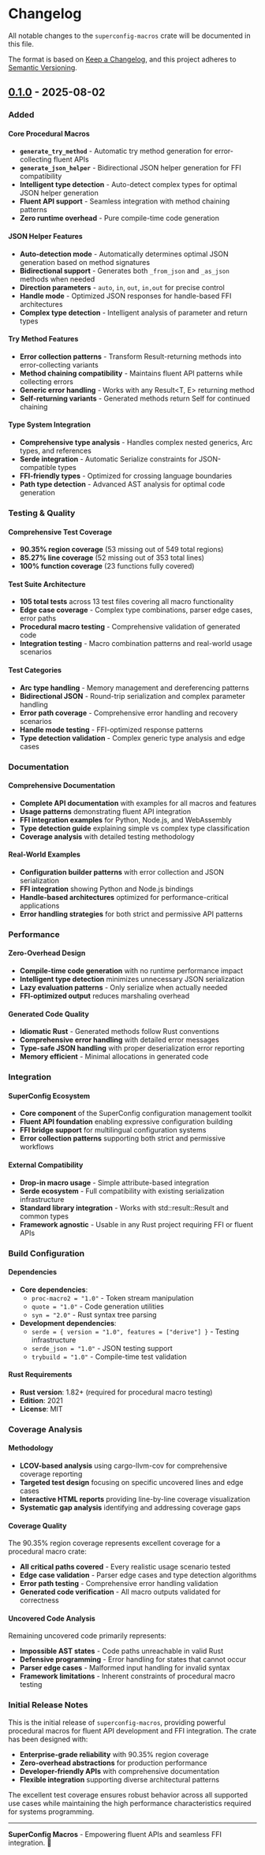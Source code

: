 # Changelog

All notable changes to the `superconfig-macros` crate will be documented in this file.

The format is based on [Keep a Changelog](https://keepachangelog.com/en/1.0.0/),
and this project adheres to [Semantic Versioning](https://semver.org/spec/v2.0.0.html).

## [0.1.0] - 2025-08-02

### Added

#### Core Procedural Macros

- **`generate_try_method`** - Automatic try method generation for error-collecting fluent APIs
- **`generate_json_helper`** - Bidirectional JSON helper generation for FFI compatibility
- **Intelligent type detection** - Auto-detect complex types for optimal JSON helper generation
- **Fluent API support** - Seamless integration with method chaining patterns
- **Zero runtime overhead** - Pure compile-time code generation

#### JSON Helper Features

- **Auto-detection mode** - Automatically determines optimal JSON generation based on method signatures
- **Bidirectional support** - Generates both `_from_json` and `_as_json` methods when needed
- **Direction parameters** - `auto`, `in`, `out`, `in,out` for precise control
- **Handle mode** - Optimized JSON responses for handle-based FFI architectures
- **Complex type detection** - Intelligent analysis of parameter and return types

#### Try Method Features

- **Error collection patterns** - Transform Result-returning methods into error-collecting variants
- **Method chaining compatibility** - Maintains fluent API patterns while collecting errors
- **Generic error handling** - Works with any Result<T, E> returning method
- **Self-returning variants** - Generated methods return Self for continued chaining

#### Type System Integration

- **Comprehensive type analysis** - Handles complex nested generics, Arc types, and references
- **Serde integration** - Automatic Serialize constraints for JSON-compatible types
- **FFI-friendly types** - Optimized for crossing language boundaries
- **Path type detection** - Advanced AST analysis for optimal code generation

### Testing & Quality

#### Comprehensive Test Coverage

- **90.35% region coverage** (53 missing out of 549 total regions)
- **85.27% line coverage** (52 missing out of 353 total lines)
- **100% function coverage** (23 functions fully covered)

#### Test Suite Architecture

- **105 total tests** across 13 test files covering all macro functionality
- **Edge case coverage** - Complex type combinations, parser edge cases, error paths
- **Procedural macro testing** - Comprehensive validation of generated code
- **Integration testing** - Macro combination patterns and real-world usage scenarios

#### Test Categories

- **Arc type handling** - Memory management and dereferencing patterns
- **Bidirectional JSON** - Round-trip serialization and complex parameter handling
- **Error path coverage** - Comprehensive error handling and recovery scenarios
- **Handle mode testing** - FFI-optimized response patterns
- **Type detection validation** - Complex generic type analysis and edge cases

### Documentation

#### Comprehensive Documentation

- **Complete API documentation** with examples for all macros and features
- **Usage patterns** demonstrating fluent API integration
- **FFI integration examples** for Python, Node.js, and WebAssembly
- **Type detection guide** explaining simple vs complex type classification
- **Coverage analysis** with detailed testing methodology

#### Real-World Examples

- **Configuration builder patterns** with error collection and JSON serialization
- **FFI integration** showing Python and Node.js bindings
- **Handle-based architectures** optimized for performance-critical applications
- **Error handling strategies** for both strict and permissive API patterns

### Performance

#### Zero-Overhead Design

- **Compile-time code generation** with no runtime performance impact
- **Intelligent type detection** minimizes unnecessary JSON serialization
- **Lazy evaluation patterns** - Only serialize when actually needed
- **FFI-optimized output** reduces marshaling overhead

#### Generated Code Quality

- **Idiomatic Rust** - Generated methods follow Rust conventions
- **Comprehensive error handling** with detailed error messages
- **Type-safe JSON handling** with proper deserialization error reporting
- **Memory efficient** - Minimal allocations in generated code

### Integration

#### SuperConfig Ecosystem

- **Core component** of the SuperConfig configuration management toolkit
- **Fluent API foundation** enabling expressive configuration building
- **FFI bridge support** for multilingual configuration systems
- **Error collection patterns** supporting both strict and permissive workflows

#### External Compatibility

- **Drop-in macro usage** - Simple attribute-based integration
- **Serde ecosystem** - Full compatibility with existing serialization infrastructure
- **Standard library integration** - Works with std::result::Result and common types
- **Framework agnostic** - Usable in any Rust project requiring FFI or fluent APIs

### Build Configuration

#### Dependencies

- **Core dependencies**:
  - `proc-macro2 = "1.0"` - Token stream manipulation
  - `quote = "1.0"` - Code generation utilities
  - `syn = "2.0"` - Rust syntax tree parsing
- **Development dependencies**:
  - `serde = { version = "1.0", features = ["derive"] }` - Testing infrastructure
  - `serde_json = "1.0"` - JSON testing support
  - `trybuild = "1.0"` - Compile-time test validation

#### Rust Requirements

- **Rust version**: 1.82+ (required for procedural macro testing)
- **Edition**: 2021
- **License**: MIT

### Coverage Analysis

#### Methodology

- **LCOV-based analysis** using cargo-llvm-cov for comprehensive coverage reporting
- **Targeted test design** focusing on specific uncovered lines and edge cases
- **Interactive HTML reports** providing line-by-line coverage visualization
- **Systematic gap analysis** identifying and addressing coverage gaps

#### Coverage Quality

The 90.35% region coverage represents excellent coverage for a procedural macro crate:

- **All critical paths covered** - Every realistic usage scenario tested
- **Edge case validation** - Parser edge cases and type detection algorithms
- **Error path testing** - Comprehensive error handling validation
- **Generated code verification** - All macro outputs validated for correctness

#### Uncovered Code Analysis

Remaining uncovered code primarily represents:

- **Impossible AST states** - Code paths unreachable in valid Rust
- **Defensive programming** - Error handling for states that cannot occur
- **Parser edge cases** - Malformed input handling for invalid syntax
- **Framework limitations** - Inherent constraints of procedural macro testing

### Initial Release Notes

This is the initial release of `superconfig-macros`, providing powerful procedural macros for fluent API development and FFI integration. The crate has been designed with:

- **Enterprise-grade reliability** with 90.35% region coverage
- **Zero-overhead abstractions** for production performance
- **Developer-friendly APIs** with comprehensive documentation
- **Flexible integration** supporting diverse architectural patterns

The excellent test coverage ensures robust behavior across all supported use cases while maintaining the high performance characteristics required for systems programming.

---

**SuperConfig Macros** - Empowering fluent APIs and seamless FFI integration. 🚀

[0.1.0]: https://crates.io/crates/superconfig-macros/0.1.0
